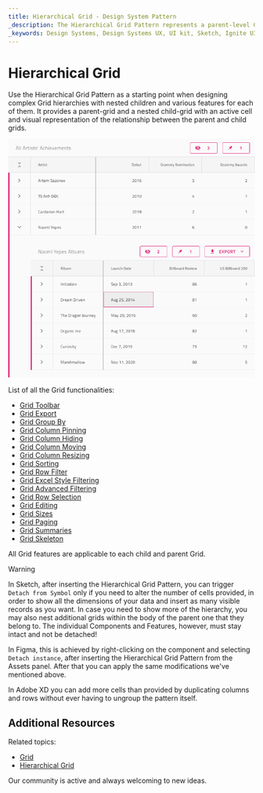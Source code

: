 ```yaml
---
title: Hierarchical Grid - Design System Pattern
_description: The Hierarchical Grid Pattern represents a parent-level Grid with a nested child-Grid inside.
_keywords: Design Systems, Design Systems UX, UI kit, Sketch, Ignite UI for Angular, Sketch to Angular, Angular, Angular Design System, Export code from Sketch, Design Kits for Angular, Sketch HTML, Sketch to HTML, Sketch UI kits, Figma, Figma to Angular, Export code from Figma, Figma HTML, Figma to HTML, Figma UI kits
---
```


# Hierarchical Grid

Use the Hierarchical Grid Pattern as a starting point when designing complex Grid hierarchies with nested children and various features for each of them. It provides a parent-grid and a nested child-grid with an active cell and visual representation of the relationship between the parent and child grids.

<img class="responsive-img" src="../images/hierarchical_grid.png" srcset="../images/hierarchical_grid@2x.png 2x" />

List of all the Grid functionalities:
- [Grid Toolbar](../components/grid-toolbar.md)
- [Grid Export](../components/grid-export.md)
- [Grid Group By](../components/grid-grouping.md)
- [Grid Column Pinning](../components/grid-column-pinning.md)
- [Grid Column Hiding](../components/grid-column-hiding.md)
- [Grid Column Moving](../components/grid-column-moving.md)
- [Grid Column Resizing](../components/grid-column-resizing.md)
- [Grid Sorting](../components/grid-sorting.md)
- [Grid Row Filter](../components/grid-row-filter.md)
- [Grid Excel Style Filtering](../components/grid-excel-style-filter.md)
- [Grid Advanced Filtering](../components/grid-advanced-filter.md)
- [Grid Row Selection](../components/grid-row-selection.md)
- [Grid Editing](../components/grid-editing.md)
- [Grid Sizes](../components/grid-sizes.md)
- [Grid Paging](../components/grid-paging.md)
- [Grid Summaries](../components/grid-summaries.md)
- [Grid Skeleton](../components/grid-skeleton.md)

All Grid features are applicable to each child and parent Grid.


> [!WARNING]
> In Sketch, after inserting the Hierarchical Grid Pattern, you can trigger `Detach from Symbol` only if you need to alter the number of cells provided, in order to show all the dimensions of your data and insert as many visible records as you want. In case you need to show more of the hierarchy, you may also nest additional grids within the body of the parent one that they belong to. The individual Components and Features, however, must stay intact and not be detached!
>
> In Figma, this is achieved by right-clicking on the component and selecting `Detach instance`, after inserting the Hierarchical Grid Pattern from the Assets panel. After that you can apply the same modifications we've mentioned above.
>
> In Adobe XD you can add more cells than provided by duplicating columns and rows without ever having to ungroup the pattern itself.

## Additional Resources

Related topics:

- [Grid](../components/grid.md)
- [Hierarchical Grid](../components/hierarchical-grid.md)

Our community is active and always welcoming to new ideas.
